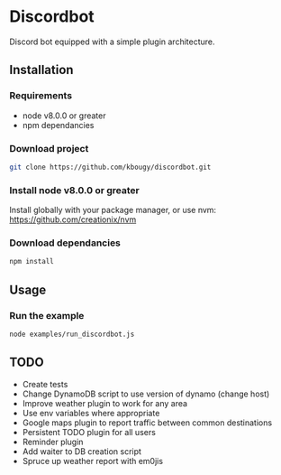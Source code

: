 # Discordbot
Discord bot equipped with a simple plugin architecture.

## Installation

### Requirements
* node v8.0.0 or greater
* npm dependancies

### Download project

```bash
git clone https://github.com/kbougy/discordbot.git
```

### Install node v8.0.0 or greater
Install globally with your package manager, or use nvm:
https://github.com/creationix/nvm

### Download dependancies
```bash
npm install
```

## Usage
### Run the example
```bash
node examples/run_discordbot.js
```

## TODO
* Create tests
* Change DynamoDB script to use version of dynamo (change host)
* Improve weather plugin to work for any area
* Use env variables where appropriate
* Google maps plugin to report traffic between common destinations
* Persistent TODO plugin for all users
* Reminder plugin
* Add waiter to DB creation script
* Spruce up weather report with em0jis

